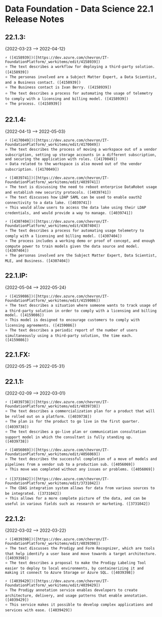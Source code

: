 # Data Foundation - Data Science 22.1 Release Notes
## 22.1.3:
{2022-03-23 --> 2022-04-12}

	⚡ ([4158939])([https://dev.azure.com/chevron/IT-FoundationPlatform/_workitems/edit/4158939])
	⭐ The text describes a workflow for deploying a third-party solution. ([4158939])
	⭐ The personas involved are a Subject Matter Expert, a Data Scientist, and a Business contact. ([4158939])
	⭐ The Business contact is Ivan Berry. ([4158939])
	⭐ The text describes a process for automating the usage of telemetry to comply with a licensing and billing model. ([4158939])
	⭐ The process. ([4158939])

## 22.1.4:
{2022-04-13 --> 2022-05-03}

	⚡ ([4170049])([https://dev.azure.com/chevron/IT-FoundationPlatform/_workitems/edit/4170049])
	⭐ The text describes the process of moving a workspace out of a vendor subscription, setting up storage accounts in a different subscription, and securing the application with roles. ([4170049])
	⭐ Data related to the workspace is also moved out of the vendor subscription. ([4170049])

	⚡ ([4039741])([https://dev.azure.com/chevron/IT-FoundationPlatform/_workitems/edit/4039741])
	⭐ The text is discussing the need to reboot enterprise DataRobot usage and establish new security protocols. ([4039741])
	⭐ The text discusses how LDAP SAML can be used to enable oauth2 connectivity to a data lake. ([4039741])
	⭐ This would allow users to access the data lake using their LDAP credentials, and would provide a way to manage. ([4039741])

	⚡ ([4307404])([https://dev.azure.com/chevron/IT-FoundationPlatform/_workitems/edit/4307404])
	⭐ The text describes a process for automating usage telemetry to comply with a licensing and billing model. ([4307404])
	⭐ The process includes a working demo or proof of concept, and enough compute power to train models given the data source and model. ([4307404])
	⭐ The personas involved are the Subject Matter Expert, Data Scientist, MLE, and Business. ([4307404])

## 22.1.IP:
{2022-05-04 --> 2022-05-24}

	⚡ ([4159086])([https://dev.azure.com/chevron/IT-FoundationPlatform/_workitems/edit/4159086])
	⭐ The text describes a situation where someone wants to track usage of a third-party solution in order to comply with a licensing and billing model. ([4159086])
	⭐ This model is designed to encourage customers to comply with licensing agreements. ([4159086])
	⭐ The text describes a periodic report of the number of users simultaneously using a third-party solution, the time each. ([4159086])

## 22.1.FX:
{2022-05-25 --> 2022-05-31}

## 22.1.1:
{2022-02-09 --> 2022-03-01}

	⚡ ([4039738])([https://dev.azure.com/chevron/IT-FoundationPlatform/_workitems/edit/4039738])
	⭐ The text describes a commercialization plan for a product that will be rolled out on a platform. ([4039738])
	⭐ The plan is for the product to go live in the first quarter. ([4039738])
	⭐ The text describes a go-live plan or communication consultation support model in which the consultant is fully standing up. ([4039738])

	⚡ ([4056069])([https://dev.azure.com/chevron/IT-FoundationPlatform/_workitems/edit/4056069])
	⭐ The text describes the successful completion of a move of models and pipelines from a vendor sub to a production sub. ([4056069])
	⭐ This move was completed without any issues or problems. ([4056069])

	⚡ ([3731042])([https://dev.azure.com/chevron/IT-FoundationPlatform/_workitems/edit/3731042])
	⭐ The CDAS integration system allows for data from various sources to be integrated. ([3731042])
	⭐ This allows for a more complete picture of the data, and can be useful in various fields such as research or marketing. ([3731042])

## 22.1.2:
{2022-03-02 --> 2022-03-22}

	⚡ ([4039398])([https://dev.azure.com/chevron/IT-FoundationPlatform/_workitems/edit/4039398])
	⭐ The text discusses the Prodigy and Form Recognizer, which are tools that help identify a user base and move towards a target architecture. ([4039398])
	⭐ The text describes a proposal to make the Prodigy Labeling Tool easier to deploy to local environments, by containerizing it and making it connect to Azure Storage or Azure SQL. ([4039398])

	⚡ ([4039429])([https://dev.azure.com/chevron/IT-FoundationPlatform/_workitems/edit/4039429])
	⭐ The Prodigy annotation service enables developers to create architecture, delivery, and usage patterns that enable annotation. ([4039429])
	⭐ This service makes it possible to develop complex applications and services with ease. ([4039429])

